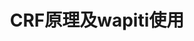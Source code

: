 ---
layout: post
title: CRF原理及wapiti使用
description: 介绍条件岁机场理论，和基于crf的开源项目wapiti
tags: [条件随机场, wapiti]
image:
  feature: abstract-8.jpg
comments: true
share: true
---